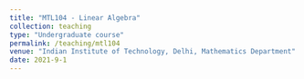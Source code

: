 ```yaml
---
title: "MTL104 - Linear Algebra"
collection: teaching
type: "Undergraduate course"
permalink: /teaching/mtl104
venue: "Indian Institute of Technology, Delhi, Mathematics Department"
date: 2021-9-1
---
```

 